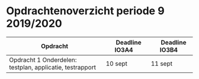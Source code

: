 # Opdrachtenoverzicht periode 9 2019/2020


|Opdracht              | &nbsp; &nbsp;  Deadline **IO3A4** &nbsp; |  &nbsp; &nbsp;  Deadline **IO3B4** &nbsp; |
|--------------------  | --------- | --------- | 
| Opdracht 1 Onderdelen: testplan, applicatie, testrapport | 10 sept | 11 sept |  
